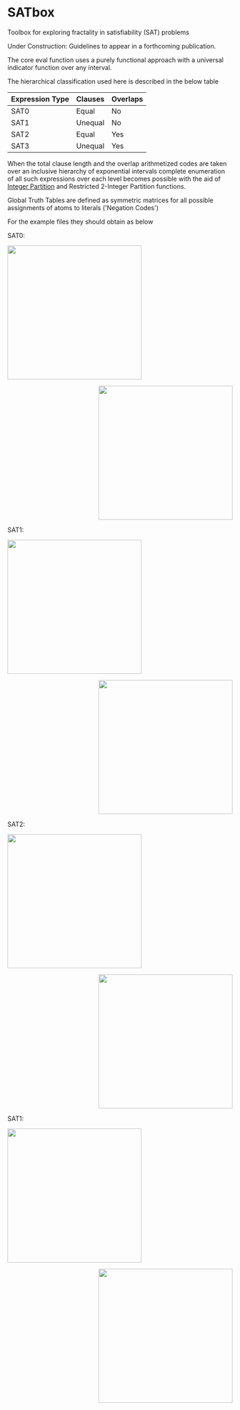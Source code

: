 # SATbox
Toolbox for exploring fractality in satisfiability (SAT) problems

Under Construction: Guidelines to appear in a forthcoming publication.

The core eval function uses a purely functional approach with a universal indicator function over any interval.

The hierarchical classification used here is described in the below table

| Expression Type| Clauses       | Overlaps      |
| -------------  | ------------- | ------------- |
| SAT0           | Equal         | No            |
| SAT1           | Unequal       | No            |
| SAT2           | Equal         | Yes           |         
| SAT3           | Unequal       | Yes           |

When the total clause length and the overlap arithmetized codes are taken over an inclusive hierarchy of exponential intervals
complete enumeration of all such expressions over each level becomes possible with the aid of 
<a href="http://mathworld.wolfram.com/PartitionFunctionP.html">Integer Partition</a> and Restricted 2-Integer Partition functions.

Global Truth Tables are defined as symmetric matrices for all possible assignments of atoms to literals ('Negation Codes')

For the example files they should obtain as below

SAT0:
<p align="left">
  <img src="https://github.com/rtheo/SATbox/SATimages/blob/master/SAT0cnf.jpg" width="300"/>
</p>
<p align="right">
  <img src="https://github.com/rtheo/SATbox/SATimages/blob/master/SAT0dnf.jpg" width="300"/>
</p>

SAT1:
<p align="left">
  <img src="https://github.com/rtheo/SATbox/SATimages/blob/master/SAT1cnf.jpg" width="300"/>
</p>
<p align="right">  
  <img src="https://github.com/rtheo/SATbox/SATimages/blob/master/SAT1dnf.jpg" width="300"/>
</p>

SAT2:
<p align="left">
  <img src="https://github.com/rtheo/SATbox/SATimages/blob/master/SAT2cnf.jpg" width="300"/>
</p>
<p align="right">  
  <img src="https://github.com/rtheo/SATbox/SATimages/blob/master/SAT2dnf.jpg" width="300"/>
</p>

SAT1:
<p align="left">
  <img src="https://github.com/rtheo/SATbox/SATimages/blob/master/SAT3cnf.jpg" width="300"/>
</p>
<p align="right">  
  <img src="https://github.com/rtheo/SATbox/SATimages/blob/master/SAT3dnf.jpg" width="300"/>
</p>
